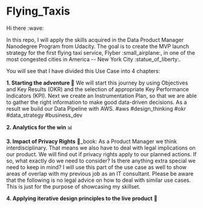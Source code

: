 # Flying_Taxis

<p> Hi there :wave: </p>
In this repo, I will apply the skills acquired in the Data Product Manager Nanodegree Program from Udacity. The goal is to create the MVP launch strategy for the first flying taxi service, Flyber :small_airplane:, in one of the most congested cities in America -- New York City :statue_of_liberty:. 

You will see that I have divided this Use Case into 4 chapters:

<b>1. Starting the adventure </b>:rocket:
We will start this journey by using Objectives and Key Results (OKR) and the selection of appropriate Key Performance Indicators (KPI).
Next we create an Instrumentation Plan, so that we are able to gather the right information to make good data-driven decisions. 
As a result we build our Data Pipeline with AWS. #aws #design_thinking #okr #data_strategy #business_dev

<b>2. Analytics for the win </b> :bar_chart:

<b>3. Impact of Privacy Rights</b> 📙_book: 
As a Product Manager we think interdisciplinary. That means we also have to deal with legal implications on our product. 
We will find out if privacy rights apply to our planned actions. If so, what exactly do we need to consider? Is there 
anything extra special we need to keep in mind? I will use this part of the use case as well to show areas of overlap
with my previous job as an IT consultant. Please be aware that the following is no legal advice on how to deal with similar use cases. 
This is just for the purpose of showcasing my skillset.

<b>4. Applying iterative design principles to the live product</b> :arrows_counterclockwise:
